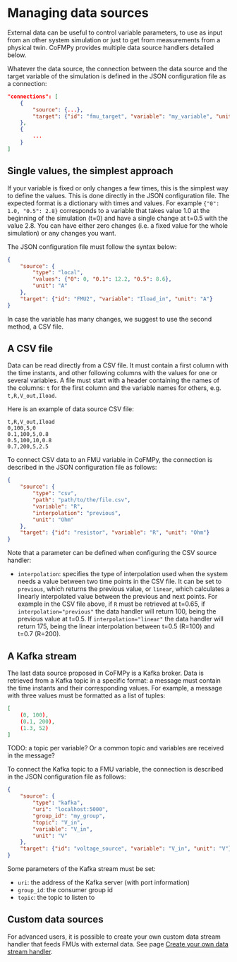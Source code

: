 # Managing data sources

External data can be useful to control variable parameters, to use as input from an
other system simulation or just to get from measurements from a physical twin.
CoFMPy provides multiple data source handlers detailed below.

Whatever the data source, the connection between the data source and the target variable
of the simulation is defined in the JSON configuration file as a connection:

```json
"connections": [
    {
        "source": {...},
        "target": {"id": "fmu_target", "variable": "my_variable", "unit": "my_unit"}
    },
    {
        ...
    }
]
```

## Single values, the simplest approach

If your variable is fixed or only changes a few times, this is the simplest way to
define the values. This is done directly in the JSON configuration file. The expected
format is a dictionary with times and values. For example `{"0": 1.0, "0.5": 2.8}`
corresponds to a variable that takes value 1.0 at the beginning of the simulation (t=0)
and have a single change at t=0.5 with the value 2.8. You can have either zero changes
(i.e. a fixed value for the whole simulation) or any changes you want.

The JSON configuration file must follow the syntax below:

```json
{
    "source": {
        "type": "local",
        "values": {"0": 0, "0.1": 12.2, "0.5": 8.6},
        "unit": "A"
    },
    "target": {"id": "FMU2", "variable": "Iload_in", "unit": "A"}
}
```

In case the variable has many changes, we suggest to use the second method, a CSV file.

## A CSV file

Data can be read directly from a CSV file. It must contain a first column with the time
instants, and other following columns with the values for one or several variables. A
file must start with a header containing the names of the columns: `t` for the first
column and the variable names for others, e.g. `t,R,V_out,Iload`.

Here is an example of data source CSV file:

```csv
t,R,V_out,Iload
0,100,5,0
0.1,100,5,0.8
0.5,100,10,0.8
0.7,200,5,2.5
```

To connect CSV data to an FMU variable in CoFMPy, the connection is described in the
JSON configuration file as follows:

```json
{
    "source": {
        "type": "csv",
        "path": "path/to/the/file.csv",
        "variable": "R",
        "interpolation": "previous",
        "unit": "Ohm"
    },
    "target": {"id": "resistor", "variable": "R", "unit": "Ohm"}
}
```

Note that a parameter can be defined when configuring the CSV source handler:

- `interpolation`: specifies the type of interpolation used when the system needs a
  value between two time points in the CSV file. It can be set to `previous`, which
  returns the previous value, or `linear`, which calculates a linearly interpolated
  value between the previous and next points. For example in the CSV file above, if
  `R` must be retrieved at t=0.65, if `interpolation="previous"` the data handler will
  return 100, being the previous value at t=0.5. If `interpolation="linear"` the data
  handler will return 175, being the linear interpolation between t=0.5 (R=100) and
  t=0.7 (R=200).

## A Kafka stream

The last data source proposed in CoFMPy is a Kafka broker. Data is retrieved from a
Kafka topic in a specific format: a message must contain the time instants and their
corresponding values. For example, a message with three values must be formatted as a
list of tuples:

```json
[
    (0, 100),
    (0.1, 200),
    (1.3, 52)
]
```

TODO: a topic per variable? Or a common topic and variables are received in the message?

To connect the Kafka topic to a FMU variable, the connection is described in the JSON
configuration file as follows:

```json
{
    "source": {
        "type": "kafka",
        "uri": "localhost:5000",
        "group_id": "my_group",
        "topic": "V_in",
        "variable": "V_in",
        "unit": "V"
    },
    "target": {"id": "voltage_source", "variable": "V_in", "unit": "V"}
}
```

Some parameters of the Kafka stream must be set:

- `uri`: the address of the Kafka server (with port information)
- `group_id`: the consumer group id
- `topic`: the topic to listen to

## Custom data sources

For advanced users, it is possible to create your own custom data stream handler that
feeds FMUs with external data. See page
[Create your own data stream handler](advanced/custom_stream_handler.md).
